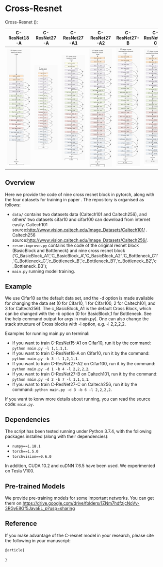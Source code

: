 # Cross-Resnet
Cross-Resnet ():

C-ResNet18-A            |C-ResNet27-A|C-ResNet27-A1  |C-ResNet27-A2            |  C-ResNet27-B            |  C-ResNet27-C            |C-ResNet27-C1
:-------------------------:|:-------------------------:|:-------------------------:|:-------------------------:|:-------------------------:|:-------------------------:|:-------------------------:
![](image/C-ResNet18-A.png)  |![](image/4-4-2222.jpg) |![](image/C-ResNet27-A1.png)|![](image/C-ResNet27-A2.png) |  ![](image/C-ResNet27-B.png) |  ![](image/C-ResNet27-C.png)|![](image/C-ResNet27-C1.png)

## Overview
Here we provide the code of nine cross resnet block in pytorch, along with the four datasets for training in paper . The repository is organised as follows:
- `data/` contains two datasets data (Caltech101 and Caltech256), and others' two datasets cifar10 and cifar100 can download from internet easily. Caltech101 source:http://www.vision.caltech.edu/Image_Datasets/Caltech101/ .
Caltech256 source:http://www.vision.caltech.edu/Image_Datasets/Caltech256/.
- `resnetimprove.py` contains the code of the  original resnet block (BasicBlock and Bottleneck) and nine cross resnet block ('C_BasicBlock_A1','C_BasicBlock_A','C_BasicBlock_A2','C_Bottleneck_C1','C_Bottleneck_C','c_Bottleneck_B','c_Bottleneck_B1','c_Bottleneck_B2','c_Bottleneck_B3');
- `main.py` running model training.

## Example
We use Cifar10 as the default data set, and the -d option is made available for changing the data set (0 for Cifar10, 1 for Cifar100, 2 for Caltech101, and 3 for Caltech256). The c_BasicBlock_A1 is the default Cross Block, which can be changed with the -b option (0 for BasicBlock,1 for Bottleneck. See the help command output for args in main.py). One can also change the stack structure of Cross blocks with -l option, e.g. -l 2,2,2,2.

Examples for running main.py on terminal:
  - If you want to train C-ResNet15-A1 on Cifar10, run it by the command: `python main.py -l 1,1,1,1`.
  - If you want to train C-ResNet18-A on Cifar10, run it by the command: `python main.py -b 3 -l 1,2,1,1`.
  - If you want to train C-ResNet27-A2 on Cifar100, run it by the command: `python main.py -d 1 -b 4 -l 2,2,2,2`.
  - If you want to train C-ResNet27-B on Caltech101, run it by the command: `python main.py -d 2 -b 7 -l 1,1,1,1`.
  - If you want to train C-ResNet27-C on Caltech256, run it by the command: `python main.py -d 3 -b 6 -l 2,2,2,2`.
  
If you want to konw more details about running, you can read the source code:  `main.py`. 

## Dependencies

The script has been tested running under Python 3.7.4, with the following packages installed (along with their dependencies):

- `numpy==1.18.1`
- `torch==1.5.0`
- `torchvision==0.6.0`

In addition, CUDA 10.2 and cuDNN 7.6.5 have been used. We experimented on Tesla V100.
## Pre-trained Models
We provide pre-training models for some important networks. You can get them on:https://drive.google.com/drive/folders/1ZNm7hdfzjcNoVv-3RGyE8Gf5JavaEL_p?usp=sharing

## Reference
If you make advantage of the C-resnet model in your research, please cite the following in your manuscript:

```
@article{
  
}
```


